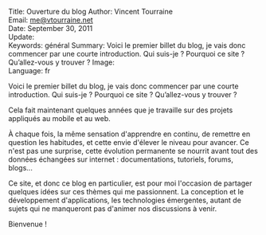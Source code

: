 Title:    Ouverture du blog
Author:   Vincent Tourraine  
Email:    me@vtourraine.net  
Date:     September 30, 2011  
Update:   
Keywords: général
Summary:  Voici le premier billet du blog, je vais donc commencer par une courte introduction. Qui suis-je ? Pourquoi ce site ? Qu’allez-vous y trouver ?
Image:    
Language: fr

<p>Voici le premier billet du blog, je vais donc commencer par une courte introduction. Qui suis-je ? Pourquoi ce site ? Qu’allez-vous y trouver ?</p>
<p>
	Cela fait maintenant quelques années que je travaille sur des projets appliqués au mobile et au web.
</p>
<p>
	À chaque fois, la même sensation d'apprendre en continu, de remettre en question les habitudes, et cette envie d'élever le niveau pour avancer. Ce n'est pas une surprise, cette évolution permanente se nourrit avant tout des données échangées sur internet : documentations, tutoriels, forums, blogs... 
</p>
<p>
	Ce site, et donc ce blog en particulier, est pour moi l'occasion de partager quelques idées sur ces thèmes qui me passionnent. La conception et le développement d'applications, les technologies émergentes, autant de sujets qui ne manqueront pas d'animer nos discussions à venir.
</p>
<p>
	Bienvenue !
</p>